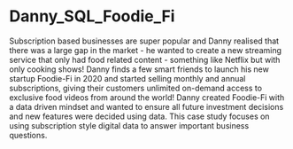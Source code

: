 # Danny_SQL_Foodie_Fi
Subscription based businesses are super popular and Danny realised that there was a large gap in the market - he wanted to create a new streaming service that only had food related content - something like Netflix but with only cooking shows!  Danny finds a few smart friends to launch his new startup Foodie-Fi in 2020 and started selling monthly and annual subscriptions, giving their customers unlimited on-demand access to exclusive food videos from around the world!  Danny created Foodie-Fi with a data driven mindset and wanted to ensure all future investment decisions and new features were decided using data. This case study focuses on using subscription style digital data to answer important business questions.
